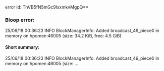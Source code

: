 error id: ThVB5fN5mGc9IxxmkvMgpQ==
### Bloop error:

25/06/18 00:36:23 INFO BlockManagerInfo: Added broadcast_49_piece0 in memory on hpomen:46005 (size: 34.2 KiB, free: 4.5 GiB)
#### Short summary: 

25/06/18 00:36:23 INFO BlockManagerInfo: Added broadcast_49_piece0 in memory on hpomen:46005 (size: ...